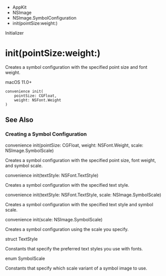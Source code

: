 

- AppKit
- NSImage
- NSImage.SymbolConfiguration
-  init(pointSize:weight:) 

Initializer

# init(pointSize:weight:)

Creates a symbol configuration with the specified point size and font weight.

macOS 11.0+

``` source
convenience init(
    pointSize: CGFloat,
    weight: NSFont.Weight
)
```

## See Also

### Creating a Symbol Configuration

convenience init(pointSize: CGFloat, weight: NSFont.Weight, scale: NSImage.SymbolScale)

Creates a symbol configuration with the specified point size, font weight, and symbol scale.

convenience init(textStyle: NSFont.TextStyle)

Creates a symbol configuration with the specified text style.

convenience init(textStyle: NSFont.TextStyle, scale: NSImage.SymbolScale)

Creates a symbol configuration with the specified text style and symbol scale.

convenience init(scale: NSImage.SymbolScale)

Creates a symbol configuration using the scale you specify.

struct TextStyle

Constants that specify the preferred text styles you use with fonts.

enum SymbolScale

Constants that specify which scale variant of a symbol image to use.

